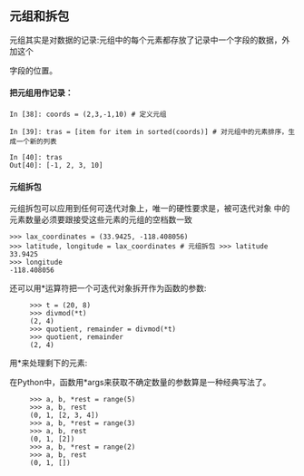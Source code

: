 ## 元组和拆包

元组其实是对数据的记录:元组中的每个元素都存放了记录中一个字段的数据，外加这个

字段的位置。

#### 把元组用作记录：

```
In [38]: coords = (2,3,-1,10) # 定义元组

In [39]: tras = [item for item in sorted(coords)] # 对元组中的元素排序，生成一个新的列表

In [40]: tras
Out[40]: [-1, 2, 3, 10]
```

#### 元组拆包

元组拆包可以应用到任何可迭代对象上，唯一的硬性要求是，被可迭代对象 中的元素数量必须要跟接受这些元素的元组的空档数一致

```
>>> lax_coordinates = (33.9425, -118.408056)
>>> latitude, longitude = lax_coordinates # 元组拆包 >>> latitude
33.9425
>>> longitude
-118.408056
```

还可以用\*运算符把一个可迭代对象拆开作为函数的参数:

```
     >>> t = (20, 8)
     >>> divmod(*t)
     (2, 4)
     >>> quotient, remainder = divmod(*t)
     >>> quotient, remainder
     (2, 4)
```



用\*来处理剩下的元素:

在Python中，函数用\*args来获取不确定数量的参数算是一种经典写法了。

```
     >>> a, b, *rest = range(5)
     >>> a, b, rest
     (0, 1, [2, 3, 4])
     >>> a, b, *rest = range(3)
     >>> a, b, rest
     (0, 1, [2])
     >>> a, b, *rest = range(2)
     >>> a, b, rest
     (0, 1, [])
```




